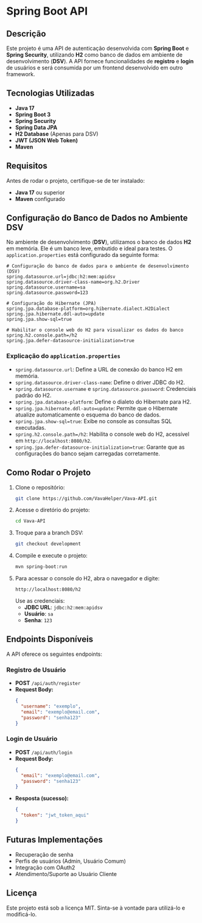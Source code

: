# Spring Boot API

## Descrição
Este projeto é uma API de autenticação desenvolvida com **Spring Boot** e **Spring Security**, utilizando **H2** como banco de dados em ambiente de desenvolvimento (**DSV**). A API fornece funcionalidades de **registro** e **login** de usuários e será consumida por um frontend desenvolvido em outro framework.

## Tecnologias Utilizadas
- **Java 17**
- **Spring Boot 3**
- **Spring Security**
- **Spring Data JPA**
- **H2 Database** (Apenas para DSV)
- **JWT (JSON Web Token)**
- **Maven**

## Requisitos
Antes de rodar o projeto, certifique-se de ter instalado:
- **Java 17** ou superior
- **Maven** configurado

## Configuração do Banco de Dados no Ambiente DSV
No ambiente de desenvolvimento (**DSV**), utilizamos o banco de dados **H2** em memória. Ele é um banco leve, embutido e ideal para testes. O `application.properties` está configurado da seguinte forma:

```properties
# Configuração do banco de dados para o ambiente de desenvolvimento (DSV)
spring.datasource.url=jdbc:h2:mem:apidsv
spring.datasource.driver-class-name=org.h2.Driver
spring.datasource.username=sa
spring.datasource.password=123

# Configuração do Hibernate (JPA)
spring.jpa.database-platform=org.hibernate.dialect.H2Dialect
spring.jpa.hibernate.ddl-auto=update
spring.jpa.show-sql=true

# Habilitar o console web do H2 para visualizar os dados do banco
spring.h2.console.path=/h2
spring.jpa.defer-datasource-initialization=true
```

### Explicação do `application.properties`
- `spring.datasource.url`: Define a URL de conexão do banco H2 em memória.
- `spring.datasource.driver-class-name`: Define o driver JDBC do H2.
- `spring.datasource.username` e `spring.datasource.password`: Credenciais padrão do H2.
- `spring.jpa.database-platform`: Define o dialeto do Hibernate para H2.
- `spring.jpa.hibernate.ddl-auto=update`: Permite que o Hibernate atualize automaticamente o esquema do banco de dados.
- `spring.jpa.show-sql=true`: Exibe no console as consultas SQL executadas.
- `spring.h2.console.path=/h2`: Habilita o console web do H2, acessível em `http://localhost:8080/h2`.
- `spring.jpa.defer-datasource-initialization=true`: Garante que as configurações do banco sejam carregadas corretamente.

## Como Rodar o Projeto
1. Clone o repositório:
   ```sh
   git clone https://github.com/VavaHelper/Vava-API.git
   ```
2. Acesse o diretório do projeto:
   ```sh
   cd Vava-API
   ```
3. Troque para a branch DSV:
   ```sh
   git checkout development
   ```
4. Compile e execute o projeto:
   ```sh
   mvn spring-boot:run
   ```
5. Para acessar o console do H2, abra o navegador e digite:
   ```
   http://localhost:8080/h2
   ```
   Use as credenciais:
   - **JDBC URL**: `jdbc:h2:mem:apidsv`
   - **Usuário**: `sa`
   - **Senha**: `123`

## Endpoints Disponíveis
A API oferece os seguintes endpoints:

### Registro de Usuário
- **POST** `/api/auth/register`
- **Request Body:**
  ```json
  {
    "username": "exemplo",
    "email": "exemplo@email.com",
    "password": "senha123"
  }
  ```

### Login de Usuário
- **POST** `/api/auth/login`
- **Request Body:**
  ```json
  {
    "email": "exemplo@email.com",
    "password": "senha123"
  }
  ```
- **Resposta (sucesso):**
  ```json
  {
    "token": "jwt_token_aqui"
  }
  ```

## Futuras Implementações
- Recuperação de senha
- Perfis de usuários (Admin, Usuário Comum)
- Integração com OAuth2
- Atendimento/Suporte ao Usuário Cliente

## Licença
Este projeto está sob a licença MIT. Sinta-se à vontade para utilizá-lo e modificá-lo.

